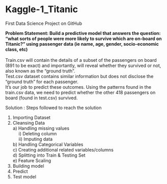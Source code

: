 # Kaggle-1_Titanic
First Data Science Project on GitHub


<b>Problem Statement: Build a predictive model that answers the question: “what sorts of people were more likely to survive which are on-board on Titanic?” using passenger data (ie name, age, gender, socio-economic class, etc) </b><br/><br/>Train.csv will contain the details of a subset of the passengers on board (891 to be exact) and importantly, will reveal whether they survived or not, also known as the “ground truth”.<br/> Test.csv dataset contains similar information but does not disclose the “ground truth” for each passenger. <br/>It’s our job to predict these outcomes. Using the patterns found in the train.csv data, we need to predict whether the other 418 passengers on board (found in test.csv) survived.

Solution : Steps followed to reach the solution

1) Importing Dataset<br/>
2) Cleansing Data <br/>
   a) Handling missing values<br/> 
   &emsp;     i) Deleting column <br/>
   &emsp;    ii) Imputing data <br/>
   b) Handling Categorical Variables<br/>
   c) Creating additional related variables/columns<br/>
   d) Splitting into Train & Testing Set<br/>
   e) Feature Scaling<br/>
4) Building model<br/>
5) Predict<br/>
6) Test model<br/>
